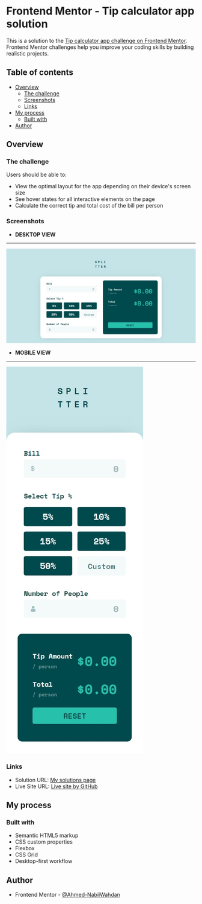 # Frontend Mentor - Tip calculator app solution

This is a solution to the [Tip calculator app challenge on Frontend Mentor](https://www.frontendmentor.io/challenges/tip-calculator-app-ugJNGbJUX). Frontend Mentor challenges help you improve your coding skills by building realistic projects. 

## Table of contents

- [Overview](#overview)
  - [The challenge](#the-challenge)
  - [Screenshots](#screenshots)
  - [Links](#links)
- [My process](#my-process)
  - [Built with](#built-with)
- [Author](#author)


## Overview

### The challenge

Users should be able to:

- View the optimal layout for the app depending on their device's screen size
- See hover states for all interactive elements on the page
- Calculate the correct tip and total cost of the bill per person

### Screenshots
- **DESKTOP VIEW**
---
![DESKTOP VIEW](./screenshots/desktop-view.jpeg)
- **MOBILE VIEW**
---
![MOBILE VIEW](./screenshots/mobile-view.jpeg)
### Links

- Solution URL: [My solutions page](https://www.frontendmentor.io/profile/Ahmed-NabilWahdan/solutions)
- Live Site URL: [Live site by GitHub](https://ahmed-nabilwahdan.github.io/Testimonials-Grid-Section/)

## My process

### Built with

- Semantic HTML5 markup
- CSS custom properties
- Flexbox
- CSS Grid
- Desktop-first workflow

## Author
- Frontend Mentor - [@Ahmed-NabilWahdan](https://www.frontendmentor.io/profile/Ahmed-NabilWahdan)